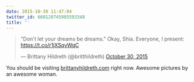 ```yaml
---
date: 2015-10-30 11:47:04
twitter_id: 660120745985593348
title: ''
---
```


<blockquote class="twitter-tweet"><p lang="en" dir="ltr">&quot;Don&#39;t let your dreams be dreams.&quot; Okay, Shia. Everyone, I present: <a href="https://t.co/r1jXSqvWqC">https://t.co/r1jXSqvWqC</a></p>&mdash; Brittany Hildreth (@britthildreth) <a href="https://twitter.com/britthildreth/status/660119768784089089?ref_src=twsrc%5Etfw">October 30, 2015</a></blockquote>
<script async src="https://platform.twitter.com/widgets.js" charset="utf-8"></script>

You should be visiting [brittanyhildreth.com](http://brittanyhildreth.com) right now. Awesome pictures by an awesome woman. 
